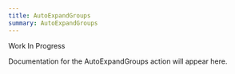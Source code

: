 ```yaml
---
title: AutoExpandGroups
summary: AutoExpandGroups
---
```


Work In Progress

Documentation for the AutoExpandGroups action will appear here.
